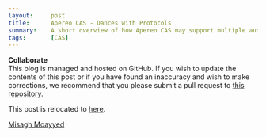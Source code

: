 ```yaml
---
layout:     post
title:      Apereo CAS - Dances with Protocols
summary:    A short overview of how Apereo CAS may support multiple authentication protocols simultaneously while acting as both the primary identity provider or proxying another. Two Socks could not be reached for comments.
tags:       [CAS]
---
```


<div class="alert alert-success">
<strong>Collaborate</strong><br/>This blog is managed and hosted on GitHub. If you wish to update the contents of this post or if you have found an inaccuracy and wish to make corrections, we recommend that you please submit a pull request to <a href="https://github.com/apereo/apereo.github.io">this repository</a>.
</div>

This post is relocated to [here](https://fawnoos.com/2018/02/26/cas-delegation-protocols/).

[Misagh Moayyed](https://fawnoos.com)
